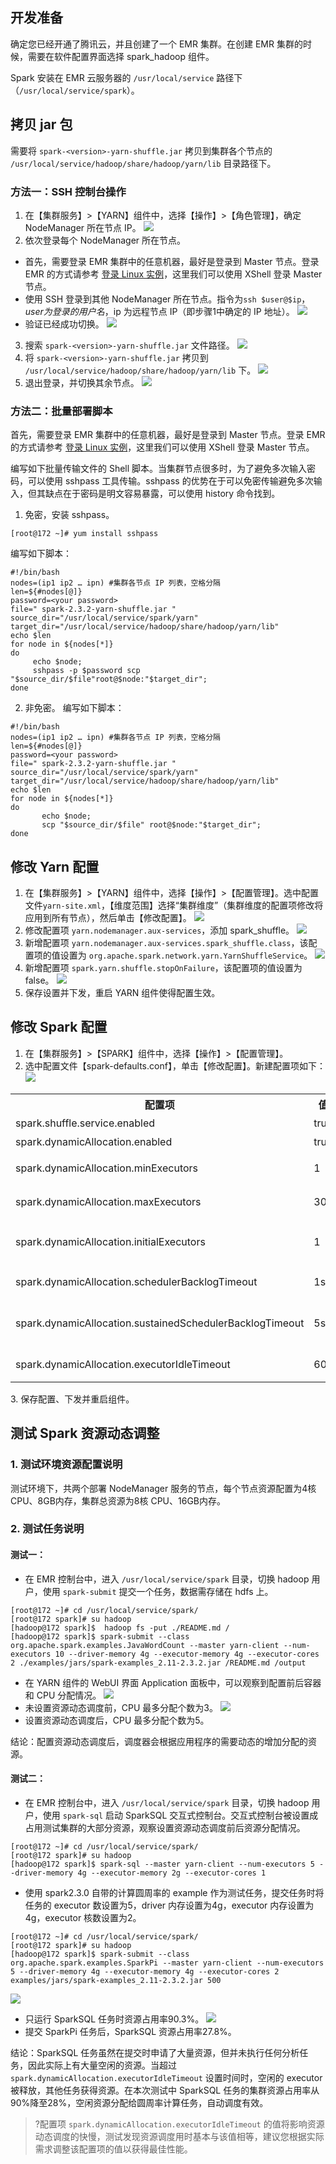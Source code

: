 ## 开发准备
确定您已经开通了腾讯云，并且创建了一个 EMR 集群。在创建 EMR 集群的时候，需要在软件配置界面选择 spark_hadoop 组件。

Spark 安装在 EMR 云服务器的 `/usr/local/service` 路径下（`/usr/local/service/spark`）。

## 拷贝 jar 包
需要将 `spark-<version>-yarn-shuffle.jar` 拷贝到集群各个节点的 `/usr/local/service/hadoop/share/hadoop/yarn/lib` 目录路径下。

### 方法一：SSH 控制台操作
1. 在【集群服务】>【YARN】组件中，选择【操作】>【角色管理】，确定 NodeManager 所在节点 IP。
![](https://main.qcloudimg.com/raw/57a68801574c926d085c90de16dbdc3c.png)
2. 依次登录每个 NodeManager 所在节点。
 - 首先，需要登录 EMR 集群中的任意机器，最好是登录到 Master 节点。登录 EMR 的方式请参考 [登录 Linux 实例](https://cloud.tencent.com/document/product/213/5436)，这里我们可以使用 XShell 登录 Master 节点。
 - 使用 SSH 登录到其他 NodeManager 所在节点。指令为`ssh $user@$ip`，$user 为登录的用户名，$ip 为远程节点 IP（即步骤1中确定的 IP 地址）。
![](https://main.qcloudimg.com/raw/d83d844103c4a6050a83700fadaf79dd.png)
 - 验证已经成功切换。
![](https://main.qcloudimg.com/raw/30f0578b2cc19daebbdd82df8d95c13e.png)
3. 搜索 `spark-<version>-yarn-shuffle.jar` 文件路径。
![](https://main.qcloudimg.com/raw/4927797f6ff300662f14dd3d0ae3b22a.png)
4. 将 `spark-<version>-yarn-shuffle.jar` 拷贝到 `/usr/local/service/hadoop/share/hadoop/yarn/lib` 下。
![](https://main.qcloudimg.com/raw/fab8b0abf34de2f4608924e9982f28ac.png)
5. 退出登录，并切换其余节点。
![](https://main.qcloudimg.com/raw/a9d4b368807a974b618202af0173357c.png)

### 方法二：批量部署脚本
首先，需要登录 EMR 集群中的任意机器，最好是登录到 Master 节点。登录 EMR 的方式请参考 [登录 Linux 实例](https://cloud.tencent.com/document/product/213/5436)，这里我们可以使用 XShell 登录 Master 节点。

编写如下批量传输文件的 Shell 脚本。当集群节点很多时，为了避免多次输入密码，可以使用 sshpass 工具传输。sshpass 的优势在于可以免密传输避免多次输入，但其缺点在于密码是明文容易暴露，可以使用 history 命令找到。
1. 免密，安装 sshpass。
```
[root@172 ~]# yum install sshpass
```
编写如下脚本：
```
#!/bin/bash
nodes=(ip1 ip2 … ipn) #集群各节点 IP 列表，空格分隔
len=${#nodes[@]}
password=<your password>
file=" spark-2.3.2-yarn-shuffle.jar "
source_dir="/usr/local/service/spark/yarn"
target_dir="/usr/local/service/hadoop/share/hadoop/yarn/lib"
echo $len
for node in ${nodes[*]}
do
     echo $node;
     sshpass -p $password scp "$source_dir/$file"root@$node:"$target_dir";
done
```
2. 非免密。
编写如下脚本：
```
#!/bin/bash
nodes=(ip1 ip2 … ipn) #集群各节点 IP 列表，空格分隔
len=${#nodes[@]}
password=<your password>
file=" spark-2.3.2-yarn-shuffle.jar "
source_dir="/usr/local/service/spark/yarn"
target_dir="/usr/local/service/hadoop/share/hadoop/yarn/lib"
echo $len
for node in ${nodes[*]}
do
       echo $node;
       scp "$source_dir/$file" root@$node:"$target_dir";
done
```

## 修改 Yarn 配置
1. 在【集群服务】>【YARN】组件中，选择【操作】>【配置管理】。选中配置文件`yarn-site.xml`，【维度范围】选择“集群维度”（集群维度的配置项修改将应用到所有节点），然后单击【修改配置】。
![](https://main.qcloudimg.com/raw/3368002c167223724cfa46acfb46e53b.png)
2. 修改配置项 `yarn.nodemanager.aux-services`，添加 spark_shuffle。
![](https://main.qcloudimg.com/raw/596df73363cdc6a05258412f6e794669.png)
3. 新增配置项 `yarn.nodemanager.aux-services.spark_shuffle.class`，该配置项的值设置为 `org.apache.spark.network.yarn.YarnShuffleService`。
![](https://main.qcloudimg.com/raw/c06e70618a11f88bea03d1fd53be5b11.png)
4. 新增配置项 `spark.yarn.shuffle.stopOnFailure`，该配置项的值设置为 false。
![](https://main.qcloudimg.com/raw/44cde8c818ce0de1aed3e50c8c7da538.png)
5. 保存设置并下发，重启 YARN 组件使得配置生效。

##  修改 Spark 配置
1. 在【集群服务】>【SPARK】组件中，选择【操作】>【配置管理】。
2. 选中配置文件【spark-defaults.conf】，单击【修改配置】。新建配置项如下：
![](https://main.qcloudimg.com/raw/211d6d4a6504be660546a0a4b6b33821.png)
<table>
<tr>
<th>配置项</th>
<th>值</th>
<th>备注</th>
</tr>
<tr>
<td>spark.shuffle.service.enabled</td>
<td>true</td>
<td>启动 shuffle 服务。 </td>
</tr>
<tr>
<td>spark.dynamicAllocation.enabled</td>
<td>true</td>
<td>启动动态资源分配。</td>
</tr>
<tr>
<td>spark.dynamicAllocation.minExecutors</td>
<td>1</td>
<td>每个 Application 最小分配的 executor 数。</td>
</tr>
<tr>
<td>spark.dynamicAllocation.maxExecutors</td>
<td>30</td>
<td>每个 Application 最大分配的 executor 数。   </td>
</tr>
<tr>
<td>spark.dynamicAllocation.initialExecutors</td>
<td>1</td>
<td>一般情况下与 spark.dynamicAllocation.minExecutors 值相同。 </td>
</tr>
<tr>
<td>spark.dynamicAllocation.schedulerBacklogTimeout</td>
<td>1s</td>
<td>已有挂起的任务积压超过此持续事件，则将请求新的执行程序。</td>
</tr>
<tr>
<td>spark.dynamicAllocation.sustainedSchedulerBacklogTimeout</td>
<td>5s</td>
<td>带处理任务队列依然存在，则此后每隔几秒再次出发，每轮请求的 executor 数目与上轮相比呈指数增长。</td>
</tr>
<tr>
<td>spark.dynamicAllocation.executorIdleTimeout</td>
<td>60s</td>
<td>Application 在空闲超过几秒钟时会删除 executor。</td>
</tr>
</table>
3. 保存配置、下发并重启组件。

## 测试 Spark 资源动态调整
###  1. 测试环境资源配置说明
测试环境下，共两个部署 NodeManager 服务的节点，每个节点资源配置为4核 CPU、8GB内存，集群总资源为8核 CPU、16GB内存。

###  2. 测试任务说明
#### 测试一：
- 在 EMR 控制台中，进入 `/usr/local/service/spark` 目录，切换 hadoop 用户，使用 `spark-submit` 提交一个任务，数据需存储在 hdfs 上。
```
[root@172 ~]# cd /usr/local/service/spark/
[root@172 spark]# su hadoop
[hadoop@172 spark]$  hadoop fs -put ./README.md /
[hadoop@172 spark]$ spark-submit --class org.apache.spark.examples.JavaWordCount --master yarn-client --num-executors 10 --driver-memory 4g --executor-memory 4g --executor-cores 2 ./examples/jars/spark-examples_2.11-2.3.2.jar /README.md /output
```
- 在 YARN 组件的 WebUI 界面 Application 面板中，可以观察到配置前后容器和 CPU 分配情况。
![](https://main.qcloudimg.com/raw/8b929f19b8bf42b161817ae4a3effa85.png)
- 未设置资源动态调度前，CPU 最多分配个数为3。
![](https://main.qcloudimg.com/raw/e09ddfe7a396414a7741e951aa154ec8.png)
- 设置资源动态调度后，CPU 最多分配个数为5。

结论：配置资源动态调度后，调度器会根据应用程序的需要动态的增加分配的资源。

#### 测试二：
- 在 EMR 控制台中，进入 `/usr/local/service/spark` 目录，切换 hadoop 用户，使用 `spark-sql` 启动 SparkSQL 交互式控制台。交互式控制台被设置成占用测试集群的大部分资源，观察设置资源动态调度前后资源分配情况。
```
[root@172 ~]# cd /usr/local/service/spark/
[root@172 spark]# su hadoop
[hadoop@172 spark]$ spark-sql --master yarn-client --num-executors 5 --driver-memory 4g --executor-memory 2g --executor-cores 1
```
- 使用 spark2.3.0 自带的计算圆周率的 example 作为测试任务，提交任务时将任务的 executor 数设置为5，driver 内存设置为4g，executor 内存设置为4g，executor 核数设置为2。
```
[root@172 ~]# cd /usr/local/service/spark/
[root@172 spark]# su hadoop
[hadoop@172 spark]$ spark-submit --class org.apache.spark.examples.SparkPi --master yarn-client --num-executors 5 --driver-memory 4g --executor-memory 4g --executor-cores 2 examples/jars/spark-examples_2.11-2.3.2.jar 500
```
![](https://main.qcloudimg.com/raw/80f77735e7e6a90c7752562fe38f24e6.png)
- 只运行 SparkSQL 任务时资源占用率90.3%。
![](https://main.qcloudimg.com/raw/ea7f6348bd1359ede90341bd1cb87397.png)
- 提交 SparkPi 任务后，SparkSQL 资源占用率27.8%。

结论：SparkSQL 任务虽然在提交时申请了大量资源，但并未执行任何分析任务，因此实际上有大量空闲的资源。当超过 `spark.dynamicAllocation.executorIdleTimeout` 设置时间时，空闲的 executor 被释放，其他任务获得资源。在本次测试中 SparkSQL 任务的集群资源占用率从90%降至28%，空闲资源分配给圆周率计算任务，自动调度有效。

>?配置项 `spark.dynamicAllocation.executorIdleTimeout` 的值将影响资源动态调度的快慢，测试发现资源调度用时基本与该值相等，建议您根据实际需求调整该配置项的值以获得最佳性能。
